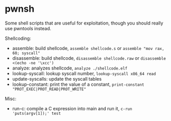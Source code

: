 # pwnsh

Some shell scripts that are useful for exploitation, though you should really use pwntools instead.

Shellcoding:

- assemble: build shellcode, `assemble shellcode.s` or `assemble "mov rax, 60; syscall"`
- disassemble: build shellcode, `disassemble shellcode.raw` or `disassemble <(echo -ne '\xcc')`
- analyze: analyzes shellcode, `analyze ./shellcode.elf`
- lookup-syscall: lookup syscall number, `lookup-syscall x86_64 read`
- update-syscalls: update the syscall tables
- lookup-constant: print the value of a constant, `print-constant "PROT_EXEC|PROT_READ|PROT_WRITE"`

Misc:

- run-c: compile a C expression into main and run it, `c-run 'puts(argv[1]);' test`
